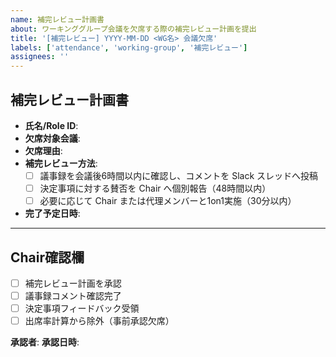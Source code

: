 ```yaml
---
name: 補完レビュー計画書
about: ワーキンググループ会議を欠席する際の補完レビュー計画を提出
title: '[補完レビュー] YYYY-MM-DD <WG名> 会議欠席'
labels: ['attendance', 'working-group', '補完レビュー']
assignees: ''
---
```


## 補完レビュー計画書

- **氏名/Role ID**: <!-- 記入 -->
- **欠席対象会議**: <!-- YYYY-MM-DD WG名 -->
- **欠席理由**: <!-- 簡潔に -->
- **補完レビュー方法**: 
  - [ ] 議事録を会議後6時間以内に確認し、コメントを Slack スレッドへ投稿
  - [ ] 決定事項に対する賛否を Chair へ個別報告（48時間以内）
  - [ ] 必要に応じて Chair または代理メンバーと1on1実施（30分以内）
- **完了予定日時**: <!-- YYYY-MM-DD HH:MM JST -->

---

## Chair確認欄

- [ ] 補完レビュー計画を承認
- [ ] 議事録コメント確認完了
- [ ] 決定事項フィードバック受領
- [ ] 出席率計算から除外（事前承認欠席）

**承認者**: <!-- Chair Role ID -->
**承認日時**: <!-- YYYY-MM-DD HH:MM -->
